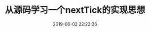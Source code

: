 ---
title: 从源码学习一个nextTick的实现思想
date: 2019-06-02 22:22:36
tags:
- event-loop
- 源码学习
categories:
- Javascript
- 重要思想
---